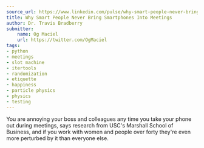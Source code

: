 ```yaml
---
source_url: https://www.linkedin.com/pulse/why-smart-people-never-bring-smartphones-meetings-bradberry/
title: Why Smart People Never Bring Smartphones Into Meetings
author: Dr. Travis Bradberry
submitter:
    name: Og Maciel
    url: https://twitter.com/OgMaciel
tags:
- python
- meetings
- slot machine
- itertools
- randomization
- etiquette
- happiness
- particle physics
- physics
- testing
---
```


You are annoying your boss and colleagues any time you take your phone out during meetings, says research from USC\'s Marshall School of Business, and if you work with women and people over forty they\'re even more perturbed by it than everyone else.
